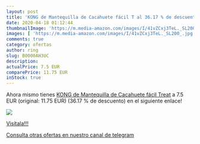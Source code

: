 ```yaml
---
layout: post
title: 'KONG de Mantequilla de Cacahuete fácil T al 36.17 % de descuento'
date: 2020-04-18 01:12:44
thumbnailImage: 'https://m.media-amazon.com/images/I/41vZCxj3TeL._SL200_.jpg'
images: [ 'https://m.media-amazon.com/images/I/41vZCxj3TeL._SL200_.jpg' ]
comments: true
category: ofertas
author: ring
slug: B0000AH3UC
description:
actualPrice: 7.5 EUR
comparePrice: 11.75 EUR
inStock: true
---
```


Ahora mismo tienes [KONG de Mantequilla de Cacahuete fácil Treat](https://www.amazon.com/dp/B0000AH3UC/?tag=redken08-20) a 7.5 EUR (original: 11.75 EUR) (36.17 %  de descuento) en el siguiente enlace!

[![](https://m.media-amazon.com/images/I/41vZCxj3TeL._SL200_.jpg)](https://www.amazon.com/dp/B0000AH3UC/?tag=redken08-20)

[Visítala!!!](https://www.amazon.com/dp/B0000AH3UC/?tag=redken08-20)

[Consulta otras ofertas en nuestro canal de telegram](https://t.me/s/ofertas25)
